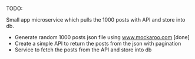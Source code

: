 TODO:

Small app microservice which pulls the 1000 posts with API and store into db.
- Generate random 1000 posts json file using www.mockaroo.com [done]
- Create a simple API to return the posts from the json with pagination
- Service to fetch the posts from the API and store into db
